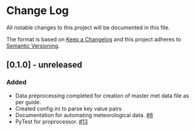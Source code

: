 # Change Log
All notable changes to this project will be documented in this file.

The format is based on [Keep a Changelog](http://keepachangelog.com/)
and this project adheres to [Semantic Versioning](http://semver.org/).

## [0.1.0] - unreleased
### Added
- Data preprocessing completed for creation of master met data file as per guide.
- Created config.ini to parse key value pairs
- Documentation for automating meteorological data. [#8](https://github.com/ncsa/ameriflux-pipeline/issues/8)
- PyTest for proprocessor. [#13](https://github.com/ncsa/ameriflux-pipeline/issues/13)
